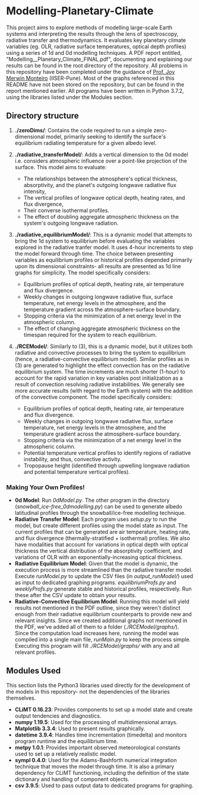 # Modelling-Planetary-Climate
This project aims to explore methods of modelling large-scale Earth systems and interpreting the results through the lens of spectroscopy, radiative transfer and thermodynamics. It evaluates key planetary climate variables (eg. OLR, radiative surface temperatures, optical depth profiles) using a series of 1d and 0d modelling techniques.  A PDF report entitled, "Modelling__Planetary_Climate_FINAL.pdf", documenting and explaining our results can be found in the root directory of the repository. All problems in this repository have been completed under the guidance of [Prof. Joy Merwin Monteiro](https://joymonteiro.github.io) (IISER-Pune). Most of the graphs referenced in this README have not been stored on the repository, but can be found in the report mentioned earlier. All programs have been written in Python 3.7.2, using the libraries listed under the Modules section.

## Directory structure
1. **./zeroDims/**: Contains the code required to run a simple zero-dimensional model, primarily seeking to identify the surface's equilibrium radiating temperature for a given albedo level.

2. **./radiative_transferModel/**: Adds a vertical dimension to the 0d model i.e. considers atmospheric influence over a point-like projection of the surface. This model aims to evaluate:
    * The relationships between the atmosphere's optical thickness, absorptivity, and the planet's outgoing longwave radiative flux intensity,
    * The vertical profiles of longwave optical depth, heating rates, and flux divergence,
    * Their converse isothermal profiles. 
    * The effect of doubling aggregate atmospheric thickness on the system's outgoing longwave radiation. 


3. **./radiative_equilibriumModel/**: This is a dynamic model that attempts to bring the 1d system to equilibrium before evaluating the variables explored in the radiative tranfer model. It uses 4-hour increments to step the model forward through time. The choice between presenting variables as equilibrium profiles or historical profiles depended primarily upon its dimensional constraints- all results are presented as 1d line graphs for simplicity. The model specifically considers:
    * Equilibrium profiles of optical depth, heating rate, air temperature and flux divergence. 
    * Weekly changes in outgoing longwave radiative flux, surface temperature, net energy levels in the atmosphere, and the temperature gradient across the atmosphere-surface boundary. 
    * Stopping criteria via the minimization of a net energy level in the atmospheric column.
    * The effect of changing aggregate atmospheric thickness on the timespan required for the system to reach equilibrium. 

4. **./RCEModel/**: Similarly to (3), this is a dynamic model, but it utilizes both radiative and convective processes to bring the system to equilibrium (hence, a radiative-convective equilibrium model). Similar profiles as in (3) are generated to highlight the effect convection has on the radiative equilibrium system. The time increments are much shorter (1-hour) to account for the rapid variation in key variables post initialization as a result of convection resolving radiative instabilities. We generally see more accurate results (with regard to the Earth system) with the addition of the convective component. The model specifically considers:
   * Equilibrium profiles of optical depth, heating rate, air temperature and flux divergence.
   *  Weekly changes in outgoing longwave radiative flux, surface temperature, net energy levels in the atmosphere, and the temperature gradient across the atmosphere-surface boundary.
   *  Stopping criteria via the minimization of a net energy level in the atmospheric column.
   *  Potential temperature vertical profiles to identify regions of radiative instability, and thus, convective activity.
   *  Tropopause height (identified through upwelling longwave radiation and potential temperature vertical profiles).

### Making Your Own Profiles! ###
  * **0d Model**: Run *0dModel.py*. The other program in the directory (*snowball_ice-free_0dmodelling.py*) can be used to generate albedo latitudinal profiles through the snowball/ice-free modelling technique.
  * **Radiative Transfer Model**: Each program uses *setup.py* to run the model, but create different profiles using the model state as input. The current profiles that can be generated are air temperature, heating rate, and flux divergence (thermally-stratified + isothermal) profiles. We also have modalities that account for variations in optical depth with optical thickness the vertical distribution of the absorptivity coefficient, and variations of OLR with an exponentially-increasing optical thickness.
  * **Radiative Equilibrium Model**: Given that the model is dynamic, the execution process is more streamlined than the radiative transfer model. Execute *runModel.py* to update the CSV files (in *output_runModel/*) used as input to dedicated graphing programs. *equilibriumProfs.py* and *weeklyProfs.py* generate stable and historical profiles, respectively. Run these after the CSV update to obtain your results.
  * **Radiative-Convective Equilibrium Model**: Running this model will yield results not mentioned in the PDF outline, since they weren't distinct enough from their radiative equilibrium counterparts to provide new and relevant insights. Since we created additional graphs not mentioned in the PDF, we've added all of them to a folder (*./RCEModel/graphs/*). Since the computation load increases here, running the model was compiled into a single main file, *runMain.py* to keep the process simple. Executing this program will fill *./RCEModel/graphs/* with any and all relevant profiles.


## Modules Used ##
This section lists the Python3 libraries used directly for the development of the models in this repository- not the dependencies of the libraries themselves. 
* **CLiMT 0.16.23**: Provides components to set up a model state and create output tendencies and diagnostics.
* **numpy 1.19.5**: Used for the processing of multidimensional arrays.
* **Matplotlib 3.3.4**: Used to present results graphically.
* **datetime 3.9.4**: Handles time incrementation (timedelta) and monitors program runtime and the equilibrium time. 
* **metpy 1.0.1**: Provides important observed meteorological constants used to set up a relatively realistic model.
* **sympl 0.4.0**: Used for the Adams-Bashforth numerical integration technique that moves the model through time. It is also a primary dependency for CLiMT functioning, including the definition of the state dictionary and handling of component objects.
* **csv 3.9.5**: Used to pass output data to dedicated programs for graphing.
